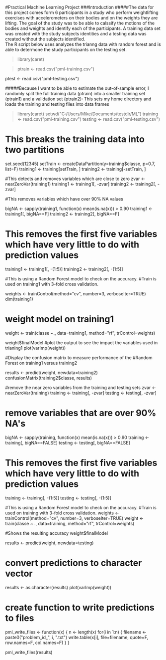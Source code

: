 
#Practical Machine Learning Project
###Introduction
#####The data for this project comes form 6 participants in a study who perform weightlifting exercises with accelerometers on their bodies and on the weights they are lifting.  The goal of the study was to be able to calssify the motions of the bodies and weights and identify each of the participants.  A training data set was created with the study subjects identities and a testing data was created without the subjects identified.  
The R script below uses analyzes the trianng data with random forest and is able to determone the study participants on the testing set.




>library(caret)

>ptrain <- read.csv("pml-training.csv")

ptest <- read.csv("pml-testing.csv")

#####Because I want to be able to estimate the out-of-sample error, I randomly split the full training data (ptrain) into a smaller training set (ptrain1) and a validation set (ptrain2):
This sets my home directory and loads the training and testing files into data frames

>library(caret)
setwd("C:/Users/Mike/Documents/testdir/ML")
training <- read.csv("pml-training.csv")
testing <- read.csv("pml-testing.csv")

# This breaks the training data into two partitions
set.seed(12345)
setTrain <- createDataPartition(y=training$classe, p=0.7, list=F)
training1 <- training[setTrain, ]
training2 <- training[-setTrain, ]

#This detects and removes variables which are close to zero 
zvar <- nearZeroVar(training1)
training1 <- training1[, -zvar]
training2 <- training2[, -zvar]

#This removes variables which have over 90% NA values

bigNA <- sapply(training1, function(x) mean(is.na(x))) > 0.90
training1 <- training1[, bigNA==F]
training2 <- training2[, bigNA==F]

# This removes the first five variables which have very little to do with prediction values
training1 <- training1[, -(1:5)]
training2 <- training2[, -(1:5)]

#This is using a Random Forest model to check on the accuracy. 
#Train is used on training1 with 3-fold cross validation.

weights <- trainControl(method="cv", number=3, verboseIter=TRUE)
dim(training1)
# weight model on training1
weight <- train(classe ~., data=training1, method="rf", trControl=weights)

weight$finalModel
#plot the output to see the impact the variables used in trianing1
plot(varImp(weight))

#Display the confusion matrix to measure performance of the 
#Random Forest on training1 versus training2

results <- predict(weight, newdata=training2)
confusionMatrix(training2$classe, results)

#remove the near zero variables from the training and testing sets
zvar <- nearZeroVar(training)
training <- training[, -zvar]
testing <- testing[, -zvar]

# remove variables that are over 90% NA's
bigNA <- sapply(training, function(x) mean(is.na(x))) > 0.90
training <- training[, bigNA==FALSE]
testing <- testing[, bigNA==FALSE]

# This removes the first five variables which have very little to do with prediction values
training <- training[, -(1:5)]
testing <- testing[, -(1:5)]

#This is using a Random Forest model to check on the accuracy. 
#Train is used on training with 3-fold cross validation.
weights <- trainControl(method="cv", number=3, verboseIter=TRUE)
weight <- train(classe ~ ., data=training, method="rf", trControl=weights)

#Shows the resulting accuracy
weight$finalModel

  results <- predict(weight, newdata=testing)

# convert predictions to character vector
results <- as.character(results)
plot(varImp(weight))

# create function to write predictions to files
pml_write_files <- function(x) {
  n <- length(x)
  for(i in 1:n) {
    filename <- paste0("problem_id_", i, ".txt")
    write.table(x[i], file=filename, quote=F, row.names=F, col.names=F)
  }
}

pml_write_files(results)
